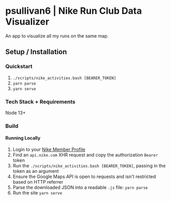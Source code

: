 # psullivan6 | Nike Run Club Data Visualizer

An app to visualize all my runs on the same map.

## Setup / Installation

### Quickstart

1. `./scripts/nike_activities.bash [BEARER_TOKEN]`
2. `yarn parse`
3. `yarn serve`

### Tech Stack + Requirements

Node 13+

### Build

#### Running Locally

1. Login to your [Nike Member Profile](https://www.nike.com/member/profile/)
2. Find an `api.nike.com` XHR request and copy the authorization `Bearer` token
3. Run the `./scripts/nike_activities.bash [BEARER_TOKEN]`, passing in the token as an argument
4. Ensure the Google Maps API is open to requests and isn't restricted based on HTTP referrer
5. Parse the downloaded JSON into a readable `.js` file: `yarn parse`
6. Run the site `yarn serve`
